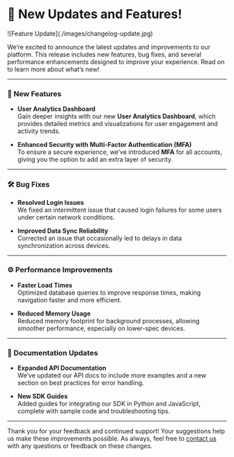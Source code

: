 # 📢 New Updates and Features!

<Frame>
![Feature Update](./images/changelog-update.jpg)
</Frame>

We’re excited to announce the latest updates and improvements to our platform. This release includes new features, bug fixes, and several performance enhancements designed to improve your experience. Read on to learn more about what’s new!

---

### 🚀 New Features

- **User Analytics Dashboard**  
  Gain deeper insights with our new **User Analytics Dashboard**, which provides detailed metrics and visualizations for user engagement and activity trends.
  
- **Enhanced Security with Multi-Factor Authentication (MFA)**  
  To ensure a secure experience, we’ve introduced **MFA** for all accounts, giving you the option to add an extra layer of security.

---

### 🛠️ Bug Fixes

- **Resolved Login Issues**  
  We fixed an intermittent issue that caused login failures for some users under certain network conditions.
  
- **Improved Data Sync Reliability**  
  Corrected an issue that occasionally led to delays in data synchronization across devices.

---

### ⚙️ Performance Improvements

- **Faster Load Times**  
  Optimized database queries to improve response times, making navigation faster and more efficient.
  
- **Reduced Memory Usage**  
  Reduced memory footprint for background processes, allowing smoother performance, especially on lower-spec devices.

---

### 📘 Documentation Updates

- **Expanded API Documentation**  
  We’ve updated our API docs to include more examples and a new section on best practices for error handling.

- **New SDK Guides**  
  Added guides for integrating our SDK in Python and JavaScript, complete with sample code and troubleshooting tips.

---

Thank you for your feedback and continued support! Your suggestions help us make these improvements possible. As always, feel free to [contact us](mailto:support@example.com) with any questions or feedback on these changes.